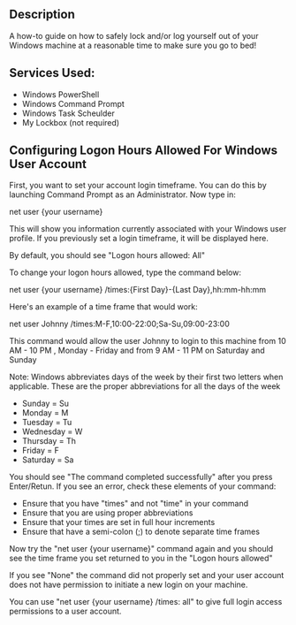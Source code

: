 ## Description

A how-to guide on how to safely lock and/or log yourself out of your Windows machine at a reasonable time to make sure you go to bed!

## Services Used:
* Windows PowerShell
* Windows Command Prompt
* Windows Task Scheulder
* My Lockbox (not required)

## Configuring Logon Hours Allowed For Windows User Account

First, you want to set your account login timeframe. You can do this by launching Command Prompt as an Administrator. Now type in:

net user {your username}

This will show you information currently associated with your Windows user profile. If you previously set a login timeframe, it will be displayed here.

By default, you should see "Logon hours allowed: All"

To change your logon hours allowed, type the command below:

net user {your username} /times:{First Day}-{Last Day},hh:mm-hh:mm

Here's an example of a time frame that would work:

net user Johnny /times:M-F,10:00-22:00;Sa-Su,09:00-23:00

This command would allow the user Johnny to login to this machine from 10 AM - 10 PM , Monday - Friday and from 9 AM - 11 PM on Saturday and Sunday

Note: Windows abbreviates days of the week by their first two letters when applicable. These are the proper abbreviations for all the days of the week
* Sunday = Su
* Monday = M
* Tuesday = Tu
* Wednesday = W
* Thursday = Th
* Friday = F
* Saturday = Sa

You should see "The command completed successfully"  after you press Enter/Retun. If you see an error, check these elements of your command:
* Ensure that you have "times" and not "time" in your command
* Ensure that you are using proper abbreviations
* Ensure that your times are set in full hour increments
* Ensure that have a semi-colon (;) to denote separate time frames

Now try the "net user {your username}" command again and you should see the time frame you set returned to you in the "Logon hours allowed"

If you see "None" the command did not properly set and your user account does not have permission to initiate a new login on your machine.

You can use "net user {your username} /times: all" to give full login access permissions to a user account.


